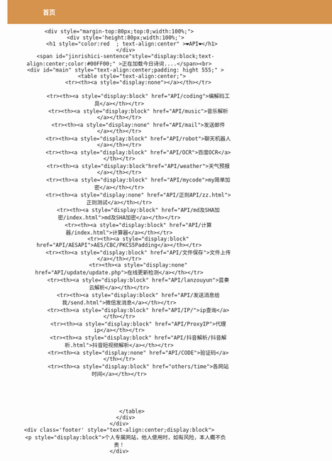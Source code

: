 <!DOCTYPE html >
<html lang="en" style="height: 100%; width: 100%;">
<head>
    <meta charset="utf-8">
    <meta name="viewport" content="width=device-width, initial-scale=1.0, maximum-scale=1.0, minimum-scale=1.0, user-scalable=no">
    <title>主页</title>
    <meta http-equiv="pragma" content="Pragma">
    <link rel="shortcut icon" href="http://www.x95851.xyz:88/favicon.ico" type="image/x-icon" />
    <!-- <meta http-equiv="cache-control" content="public"> -->
    <meta http-equiv="Cache-Control" content="no-cache, no-store" />
    <meta http-equiv="Cache-Control" content="max-age=43200,must-revalidate" />
    <meta http-equiv="expires" content="3600">  
    <Meta http-equiv="Expires" Content="3600"> 
    <script type="text/javascript" src="http://www.x95851.xyz:88/JS/cook.js"></script>
    <style>*
        {margin:0;padding:0;}
        #wrap{width:800px;margin:0 auto;border:3px solid yellow;}
        #header{width:100%;border:3px solid red;}
        #main{width:100%;border:3px solid green;}
        a:link {color:#7B68EE;}      /* 未访问链接#00FFFF*/
        a:visited {color:#5749ac;}  /* 已访问链接 */
        a:hover {color:#FF00FF;}  /* 鼠标移动到链接上 */
        a:active {color:#0000FF;}  /* 鼠标点击时 */
        body {text-align: center;} table {margin: auto;}
        table, td, th{border:1px solid black;}td{padding:15px;}
    </style>
      <head>
        <style type="text/css">
             .top li a{
             /* 设置链接内容显示的格式*/
                 display: block; /* 把链接显示为块元素可使整个链接区域可点击 */
                 color:white;
                 text-align: center;
                 padding: 3px;
                 overflow: hidden;
                 text-decoration: none; /* 去除下划线 */
             }
             .top li {
                 float:left; /* 使li内容横向浮动，即横向排列  */
                 margin-right:2%;  /* 两个li之间的距离*/
                 position: relative;
                 overflow: hidden;
             }
             /* body{
                 background:#eff3f5;
             } */
        </style>
        <link type="text/css" rel="styleSheet"  href="/top_2.css" />
</head>
<script src="https://sdk.jinrishici.com/v2/browser/jinrishici.js" charset="utf-8"></script>
 
<body onload="divhidden();" background="img/background/background3.jpg"style=" background-repeat:no-repeat ;background-size:100% 100%;background-attachment: fixed;">
    <div class="top" style="height:auto;width:160%;margin-left: 0;background:#D6934D;position: fixed;top: 0;/*离顶部的距离为0*/margin-bottom: 5px;">
        <center> 
        <ul style="width: auto;list-style-type: none;white-space:nowrap;overflow: hidden;margin-left: 5%;  /*margin-top: 0;*/  padding: 0;">
            <li><a href="/"><b>首页</b></a></li>
            <div  id="delete0" style="display:block;margin-right:auto;">
                <h style="color:#C71585" id="username"></h>
                <span  style="color:green" type="button" onclick="delcook()">注销</span>
            </div>
            <div   id="delete1" style="display:block;margin-right:auto ">
                <a href="/"  style="color:green;text-decoration: none;">登录/注册</a>
            </div>
        </ul>
        </center>
    </div>
    
    <div style="margin-top:80px;top:0;width:100%;">
        <div style='height:80px;width:100%;'>
            <h1 style="color:red  ; text-align:center" >❤️API❤️</h1>
        </div>
        <span id="jinrishici-sentence"style="display:block;text-align:center;color:#00FF00;" >正在加载今日诗词....</span><br>
        <div id="main" style="text-align:center;padding: hight 555;" >
            <table style="text-align:center;">
                <tr><th><a style="display:none"></a></th></tr>
                
                <tr><th><a style="display:block" href="API/coding">编解码工具</a></th></tr>
                <tr><th><a style="display:block" href="API/music">音乐解析</a></th></tr>
                <tr><th><a style="display:none" href="API/mail">发送邮件</a></th></tr>
                <tr><th><a style="display:block" href="API/robot">聊天机器人</a></th></tr>
                <tr><th><a style="display:block" href="API/OCR">百度OCR</a></th></tr>
                <tr><th><a style="display:block"href="API/weather">天气预报</a></th></tr>
                <tr><th><a style="display:block" href="API/mycode">my简单加密</a></th></tr>
                <tr><th><a style="display:none" href="API/正则API/zz.html">正则测试</a></th></tr>
                <tr><th><a style="display:block" href="API/md及SHA加密/index.html">md及SHA加密</a></th></tr>
                <tr><th><a style="display:block" href="API/计算器/index.html">计算器</a></th></tr>
                <tr><th><a style="display:block" href="API/AESAPI">AES/CBC/PKCS5Padding</a></th></tr>
                <tr><th><a style="display:block" href="API/文件保存">文件上传</a></th></tr>
                <tr><th><a style="display:none" href="API/update/update.php">在线更新检测</a></th></tr>
                <tr><th><a style="display:block" href="API/lanzouyun">蓝奏云解析</a></th></tr>
                <tr><th><a style="display:block" href="API/发送消息给我/send.html">微信发消息</a></th></tr>
                <tr><th><a style="display:block" href="API/IP/">ip查询</a></th></tr>
                <tr><th><a style="display:block" href="API/ProxyIP">代理ip</a></th></tr>
                <tr><th><a style="display:block" href="API/抖音解析/抖音解析.html">抖音短视频解析</a></th></tr>
                <tr><th><a style="display:none" href="API/CODE">验证码</a></th></tr>
                <tr><th><a style="display:block" href="others/time">各网站时间</a></th></tr>




               
            </table>
        </div>
    </div>
    <div class='footer' style="text-align:center;display:block">
        <p style="display:block">个人专属网站，他人使用时，如有风险，本人概不负责！
    </div>
</body>
    <script>
        // $(document).ready(function(){
        // function t(){var e = $(".footer");var h = e.offset().top + e.height();if(h < document.body.clientHeight){$(".footer").css({position:"fixed",left:"20%",bottom:"0px"});return;}
        // function t2(){var a = $(document).scrollTop()+document.documentElement.clientHeight;if(a >= h){$(".footer").css({position:"fixed",left:"20%",bottom:"0px"});}else{$(".footer").removeAttr("style");}}t2();$(document).resize(t2);$(document).scroll(t2);}t();
        // });
    </script>
</html>
<script type="text/javascript" src="/JS/top.js"></script>
<script type="text/javascript">
        function divhidden(){
            cook=getck("binggan");
            if(!cook){
                document.getElementById("jinrishici-sentence").style.display="none";
            }
        }
</script>

